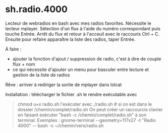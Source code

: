 # sh.radio.4000
Lecteur de webradios en bash avec mes radios favorites.
Nécessite le lecteur mplayer.
Sélection d'un flux à l'aide du numéro correspondant puis touche Entrée.
Arrêt du flux et retour à l'acceuil avec le raccouris Ctrl + C. Ensuite pour refaire apparaître la liste des radios, taper Entrée.

À faire :
- ajouter la fonction d'ajout / suppression de radio, c'est à dire de couple flux + nom
- ce qui nécessite d'ajouter un menu pour basculer entre lecture et gestion de la liste de radios

Rêve : 
arriver à rediriger la sortie de mplayer dans lolcat

Installation : 
télécharger le fichier .sh
le rendre exécutable avec 
> chmod u+x radio.sh 
l'exécuter avec
> ./radio.sh # si on est dans le dossier
> /chemin/complet/radio.sh
On peut créer un raccourcis clavier en faisant exécuter "bash -c /chemin/complet/radio.sh" à son terminal.
Exemples :
> gnome-terminal --geometry=117x27 -t "Radio 4000" -- bash -c ~/chemin/vers/radio.sh
